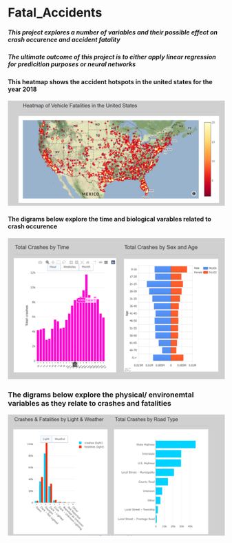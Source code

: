 # Fatal_Accidents
##### This project explores a number of variables and their possible  effect on crash occurence and accident fatality
##### The ultimate outcome of this project is to either apply linear regression for predicition purposes or neural networks

#### This heatmap shows the accident hotspots in the united states for the year 2018
![](map.png)

#### The digrams below explore the time and biological varables related to crash occurence
![](graphs1.png)

### The digrams below explore the physical/ environemtal variables as they relate to crashes and fatalities
![](graphs2.png)